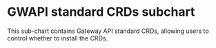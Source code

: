 # GWAPI standard CRDs subchart

This sub-chart contains Gateway API standard CRDs, allowing users to control whether to install the CRDs.

